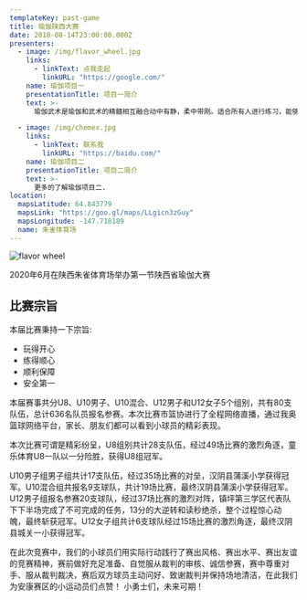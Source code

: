 ```yaml
---
templateKey: past-game
title: 瑜伽陕西大赛
date: 2018-08-14T23:00:00.000Z
presenters:
  - image: /img/flavor_wheel.jpg
    links:
      - linkText: 点我走起
        linkURL: "https://google.com/"
    name: 瑜伽项目一
    presentationTitle: 项目一简介
    text: >-
      瑜伽武术是瑜伽和武术的精髓相互融合动中有静，柔中带刚。适合所有人进行练习，能够强身健体，增强免疫力。

  - image: /img/chemex.jpg
    links:
      - linkText: 联系我
        linkURL: "https://baidu.com/"
    name: 瑜伽项目二
    presentationTitle: 项目二简介
    text: >-
      更多的了解瑜伽项目二.
location:
  mapsLatitude: 64.843779
  mapsLink: "https://goo.gl/maps/LLgicn3zGuy"
  mapsLongitude: -147.718189
  name: 朱雀体育场
---
```


![flavor wheel](/img/flavor_wheel.jpg)

2020年6月在陕西朱雀体育场举办第一节陕西省瑜伽大赛

## 比赛宗旨

本届比赛秉持一下宗旨:

- 玩得开心
- 练得顺心
- 顺利保障
- 安全第一

本届赛事共分U8、U10男子、U10混合、U12男子和U12女子5个组别，共有80支队伍，总计636名队员报名参赛。本次比赛市篮协进行了全程网络直播，通过我奥篮球网络平台，家长、朋友们都可以看到小球员的精彩表现。

本次比赛可谓是精彩纷呈，U8组别共计28支队伍，经过49场比赛的激烈角逐，童乐体育U8一队以一分险胜，获得U8组冠军。

U10男子组男子组共计17支队伍，经过35场比赛的对垒，汉阴县蒲溪小学获得冠军。U10混合组共报名9支球队，共计19场比赛，最终汉阴县蒲溪小学获得冠军。U12男子组报名参赛20支球队，经过37场比赛的激烈对阵，镇坪第三学区代表队下下半场完成了不可完成的任务，13分的大逆转和读秒绝杀，整个过程惊心动魄，最终斩获冠军。U12女子组共计6支球队经过15场比赛的激烈角逐，最终汉阴县城关一小获得冠军。

在此次竞赛中，我们的小球员们用实际行动践行了赛出风格、赛出水平、赛出友谊的竞赛精神，赛前做好充足准备、自觉服从裁判的审核、诚信参赛，赛中尊重对手、服从裁判裁决，赛后双方球员主动问好、致谢裁判并保持场地清洁，在此我们为安康赛区的小运动员们点赞！ 小勇士们，未来可期！
